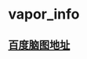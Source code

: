 # vapor_info
## [百度脑图地址](http://naotu.baidu.com/file/7280a00271fa7fbffff13828467389a3?token=3a75762b3df65f8e)
